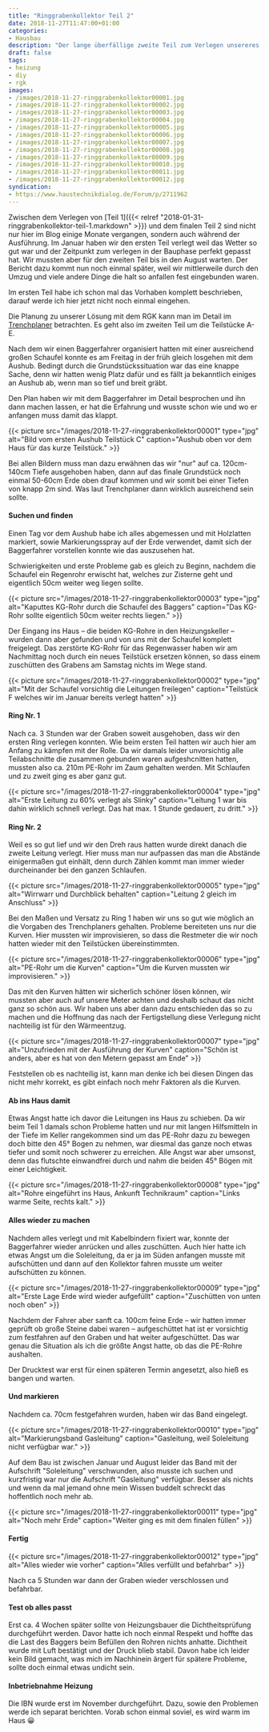 ```yaml
---
title: "Ringgrabenkollektor Teil 2"
date: 2018-11-27T11:47:00+01:00
categories:
- Hausbau
description: "Der lange überfällige zweite Teil zum Verlegen unsereres Grabenkollektors als unsere spätere Wärmequelle. Fehler und Gelerntes, vielleicht hilft es ja dem ein oder anderen auch mal weiter."
draft: false
tags:
- heizung
- diy
- rgk
images:
- /images/2018-11-27-ringgrabenkollektor00001.jpg
- /images/2018-11-27-ringgrabenkollektor00002.jpg
- /images/2018-11-27-ringgrabenkollektor00003.jpg
- /images/2018-11-27-ringgrabenkollektor00004.jpg
- /images/2018-11-27-ringgrabenkollektor00005.jpg
- /images/2018-11-27-ringgrabenkollektor00006.jpg
- /images/2018-11-27-ringgrabenkollektor00007.jpg
- /images/2018-11-27-ringgrabenkollektor00008.jpg
- /images/2018-11-27-ringgrabenkollektor00009.jpg
- /images/2018-11-27-ringgrabenkollektor00010.jpg
- /images/2018-11-27-ringgrabenkollektor00011.jpg
- /images/2018-11-27-ringgrabenkollektor00012.jpg
syndication:
- https://www.haustechnikdialog.de/Forum/p/2711962
---
```


Zwischen dem Verlegen von [Teil 1]({{<  relref "2018-01-31-ringgrabenkollektor-teil-1.markdown" >}}) und dem finalen Teil 2 sind nicht nur hier im Blog einige Monate vergangen, sondern auch während der Ausführung. Im Januar haben wir den ersten Teil verlegt weil das Wetter so gut war und der Zeitpunkt zum verlegen in der Bauphase perfekt gepasst hat. Wir mussten aber für den zweiten Teil bis in den August warten. Der Bericht dazu kommt nun noch einmal später, weil wir mittlerweile durch den Umzug und viele andere Dinge die halt so anfallen fest eingebunden waren.

Im ersten Teil habe ich schon mal das Vorhaben komplett beschrieben, darauf werde ich hier jetzt nicht noch einmal eingehen.

Die Planung zu unserer Lösung mit dem RGK kann man im Detail im [Trenchplaner](https://grabenkollektor.waermepumpen-verbrauchsdatenbank.de/trenchplanner.html?id=de5PHZlf3Ij8m3AUcuGF) betrachten. Es geht also im zweiten Teil um die Teilstücke A-E.

Nach dem wir einen Baggerfahrer organisiert hatten mit einer ausreichend großen Schaufel konnte es am Freitag in der früh gleich losgehen mit dem Aushub. Bedingt durch die Grundstückssituation war das eine knappe Sache, denn wir hatten wenig Platz dafür und es fällt ja bekanntlich einiges an Aushub ab, wenn man so tief und breit gräbt.

Den Plan haben wir mit dem Baggerfahrer im Detail besprochen und ihn dann machen lassen, er hat die Erfahrung und wusste schon wie und wo er anfangen muss damit das klappt.

{{< picture src="/images/2018-11-27-ringgrabenkollektor00001" type="jpg" alt="Bild vom ersten Aushub Teilstück C" caption="Aushub oben vor dem Haus für das kurze Teilstück." >}}

Bei allen Bildern muss man dazu erwähnen das wir "nur" auf ca. 120cm-140cm Tiefe ausgehoben haben, dann auf das finale Grundstück noch einmal 50-60cm Erde oben drauf kommen und wir somit bei einer Tiefen von knapp 2m sind. Was laut Trenchplaner dann wirklich ausreichend sein sollte.

#### Suchen und finden

Einen Tag vor dem Aushub habe ich alles abgemessen und mit Holzlatten markiert, sowie Markierungsspray auf der Erde verwendet, damit sich der Baggerfahrer vorstellen konnte wie das auszusehen hat.

Schwierigkeiten und erste Probleme gab es gleich zu Beginn, nachdem die Schaufel ein Regenrohr erwischt hat, welches zur Zisterne geht und eigentlich 50cm weiter weg liegen sollte.

{{< picture src="/images/2018-11-27-ringgrabenkollektor00003" type="jpg" alt="Kaputtes KG-Rohr durch die Schaufel des Baggers" caption="Das KG-Rohr sollte eigentlich 50cm weiter rechts liegen." >}}

Der Eingang ins Haus – die beiden KG-Rohre in den Heizungskeller – wurden dann aber gefunden und von uns mit der Schaufel komplett freigelegt. Das zerstörte KG-Rohr für das Regenwasser haben wir am Nachmittag noch durch ein neues Teilstück ersetzen können, so dass einem zuschütten des Grabens am Samstag nichts im Wege stand.

{{< picture src="/images/2018-11-27-ringgrabenkollektor00002" type="jpg" alt="Mit der Schaufel vorsichtig die Leitungen freilegen" caption="Teilstück F welches wir im Januar bereits verlegt hatten" >}}

#### Ring Nr. 1

Nach ca. 3 Stunden war der Graben soweit ausgehoben, dass wir den ersten Ring verlegen konnten. Wie beim ersten Teil hatten wir auch hier am Anfang zu kämpfen mit der Rolle. Da wir damals leider unvorsichtig alle Teilabschnitte die zusammen gebunden waren aufgeshcnitten hatten, mussten also ca. 210m PE-Rohr im Zaum gehalten werden. Mit Schlaufen und zu zweit ging es aber ganz gut.

{{< picture src="/images/2018-11-27-ringgrabenkollektor00004" type="jpg" alt="Erste Leitung zu 60% verlegt als Slinky" caption="Leitung 1 war bis dahin wirklich schnell verlegt. Das hat max. 1 Stunde gedauert, zu dritt." >}}



#### Ring Nr. 2

Weil es so gut lief und wir den Dreh raus hatten wurde direkt danach die zweite Leitung verlegt. Hier muss man nur aufpassen das man die Abstände einigermaßen gut einhält, denn durch Zählen kommt man immer wieder durcheinander bei den ganzen Schlaufen.

{{< picture src="/images/2018-11-27-ringgrabenkollektor00005" type="jpg" alt="Wirrwarr und Durchblick behalten" caption="Leitung 2 gleich im Anschluss" >}}

Bei den Maßen und Versatz zu Ring 1 haben wir uns so gut wie möglich an die Vorgaben des Trenchplaners gehalten. Probleme bereiteten uns nur die Kurven. Hier mussten wir improvisieren, so dass die Restmeter die wir noch hatten wieder mit den Teilstücken übereinstimmten.

{{< picture src="/images/2018-11-27-ringgrabenkollektor00006" type="jpg" alt="PE-Rohr um die Kurven" caption="Um die Kurven mussten wir improvisieren." >}}

Das mit den Kurven hätten wir sicherlich schöner lösen können, wir mussten aber auch auf unsere Meter achten und deshalb schaut das nicht ganz so schön aus. Wir haben uns aber dann dazu entschieden das so zu machen und die Hoffnung das nach der Fertigstellung diese Verlegung nicht nachteilig ist für den Wärmeentzug.

{{< picture src="/images/2018-11-27-ringgrabenkollektor00007" type="jpg" alt="Unzufrieden mit der Ausführung der Kurven" caption="Schön ist anders, aber es hat von den Metern gepasst am Ende" >}}

Feststellen ob es nachteilig ist, kann man denke ich bei diesen Dingen das nicht mehr korrekt, es gibt einfach noch mehr Faktoren als die Kurven.

#### Ab ins Haus damit

Etwas Angst hatte ich davor die Leitungen ins Haus zu schieben. Da wir beim Teil 1 damals schon Probleme hatten und nur mit langen Hilfsmitteln in der Tiefe im Keller rangekommen sind um das PE-Rohr dazu zu bewegen doch bitte den 45° Bogen zu nehmen, war diesmal das ganze noch etwas tiefer und somit noch schwerer zu erreichen. Alle Angst war aber umsonst, denn das flutschte einwandfrei durch und nahm die beiden 45° Bögen mit einer Leichtigkeit.

{{< picture src="/images/2018-11-27-ringgrabenkollektor00008" type="jpg" alt="Rohre eingeführt ins Haus, Ankunft Technikraum" caption="Links warme Seite, rechts kalt." >}}

#### Alles wieder zu machen

Nachdem alles verlegt und mit Kabelbindern fixiert war, konnte der Baggerfahrer wieder anrücken und alles zuschütten. Auch hier hatte ich etwas Angst um die Soleleitung, da er ja im Süden anfangen musste mit aufschütten und dann auf den Kollektor fahren musste um weiter aufschütten zu können.

{{< picture src="/images/2018-11-27-ringgrabenkollektor00009" type="jpg" alt="Erste Lage Erde wird wieder aufgefüllt" caption="Zuschütten von unten noch oben" >}} 

Nachdem der Fahrer aber sanft ca. 100cm feine Erde – wir hatten immer geprüft ob große Steine dabei waren – aufgeschüttet hat ist er vorsichtig zum festfahren auf den Graben und hat weiter aufgeschüttet. Das war genau die Situation als ich die größte Angst hatte, ob das die PE-Rohre aushalten.

Der Drucktest war erst für einen späteren Termin angesetzt, also hieß es bangen und warten.

#### Und markieren

Nachdem ca. 70cm festgefahren wurden, haben wir das Band eingelegt.

{{< picture src="/images/2018-11-27-ringgrabenkollektor00010" type="jpg" alt="Markierungsband Gasleitung" caption="Gasleitung, weil Soleleitung nicht verfügbar war." >}}

Auf dem Bau ist zwischen Januar und August leider das Band mit der Aufschrift "Soleleitung" verschwunden, also musste ich suchen und kurzfristig war nur die Aufschrift "Gasleitung" verfügbar. Besser als nichts und wenn da mal jemand ohne mein Wissen buddelt schreckt das hoffentlich noch mehr ab.

{{< picture src="/images/2018-11-27-ringgrabenkollektor00011" type="jpg" alt="Noch mehr Erde" caption="Weiter ging es mit dem finalen füllen" >}}

#### Fertig

{{< picture src="/images/2018-11-27-ringgrabenkollektor00012" type="jpg" alt="Alles wieder wie vorher" caption="Alles verfüllt und befahrbar" >}}

Nach ca 5 Stunden war dann der Graben wieder verschlossen und befahrbar.

#### Test ob alles passt

Erst ca. 4 Wochen später sollte von Heizungsbauer die Dichtheitsprüfung durchgeführt werden. Davor hatte ich noch einmal Respekt und hoffte das die Last des Baggers beim Befüllen den Rohren nichts anhatte. Dichtheit wurde mit Luft bestätigt und der Druck blieb stabil. Davon habe ich leider kein Bild gemacht, was mich im Nachhinein ärgert für spätere Probleme, sollte doch einmal etwas undicht sein.

#### Inbetriebnahme Heizung

Die IBN wurde erst im November durchgeführt. Dazu, sowie den Problemen werde ich separat berichten. Vorab schon einmal soviel, es wird warm im Haus 😀



